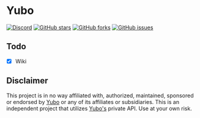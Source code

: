 # Yubo
[![Discord](https://img.shields.io/discord/933462249069228072?color=%237289da&label=DISCORD&style=for-the-badge)](https://discord.gg/YfAqaSDfF6) [![GitHub stars](https://img.shields.io/github/stars/killed/Yubo.svg?style=for-the-badge&label=Star&maxAge=2592000)](https://github.com/killed/Yubo/stargazers/) [![GitHub forks](https://img.shields.io/github/forks/killed/Yubo.svg?style=for-the-badge&label=Fork&maxAge=2592000)](https://GitHub.com/killed/Yubo/network/) [![GitHub issues](https://img.shields.io/github/issues/killed/Yubo?style=for-the-badge)](https://github.com/killed/Yubo/issues)

## Todo
- [x] Wiki

## Disclaimer
This project is in no way affiliated with, authorized, maintained, sponsored or endorsed by [Yubo](https://www.yubo.live) or any of its affiliates or subsidiaries. This is an independent project that utilizes [Yubo's](https://www.yubo.live) private API. Use at your own risk.
